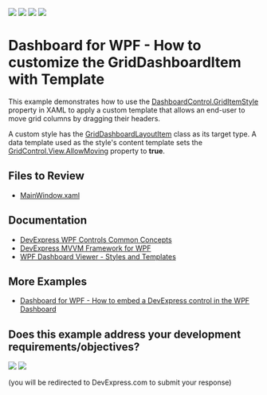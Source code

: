 <!-- default badges list -->
![](https://img.shields.io/endpoint?url=https://codecentral.devexpress.com/api/v1/VersionRange/143311307/22.2.2%2B)
[![](https://img.shields.io/badge/Open_in_DevExpress_Support_Center-FF7200?style=flat-square&logo=DevExpress&logoColor=white)](https://supportcenter.devexpress.com/ticket/details/T830550)
[![](https://img.shields.io/badge/📖_How_to_use_DevExpress_Examples-e9f6fc?style=flat-square)](https://docs.devexpress.com/GeneralInformation/403183)
[![](https://img.shields.io/badge/💬_Leave_Feedback-feecdd?style=flat-square)](#does-this-example-address-your-development-requirementsobjectives)
<!-- default badges end -->

# Dashboard for WPF - How to customize the GridDashboardItem with Template

This example demonstrates how to use the [DashboardControl.GridItemStyle](https://docs.devexpress.com/Dashboard/DevExpress.DashboardWpf.DashboardControlBase.GridItemStyle) property in XAML to apply a custom template that allows an end-user to move grid columns by dragging their headers.

A custom style has the [GridDashboardLayoutItem](https://docs.devexpress.com/Dashboard/DevExpress.DashboardWpf.GridDashboardLayoutItem) class as its target type. A data template used as the style's content template sets the [GridControl.View.AllowMoving](https://docs.devexpress.com/WPF/DevExpress.Xpf.Grid.DataViewBase.AllowColumnMoving) property to **true**.

## Files to Review

* [MainWindow.xaml](./CS/WpfDashboardCustomTemplates/MainWindow.xaml)

## Documentation

* [DevExpress WPF Controls Common Concepts](https://docs.devexpress.com/WPF/6794)
* [DevExpress MVVM Framework for WPF](https://docs.devexpress.com/WPF/15112)
* [WPF Dashboard Viewer - Styles and Templates](https://docs.devexpress.com/Dashboard/400142)

## More Examples

* [Dashboard for WPF - How to embed a DevExpress control in the WPF Dashboard](https://github.com/DevExpress-Examples/wpf-dashboard-how-to-embed-devexpress-control)
<!-- feedback -->
## Does this example address your development requirements/objectives?

[<img src="https://www.devexpress.com/support/examples/i/yes-button.svg"/>](https://www.devexpress.com/support/examples/survey.xml?utm_source=github&utm_campaign=wpf-dashboard-how-to-customize-items-using-templates&~~~was_helpful=yes) [<img src="https://www.devexpress.com/support/examples/i/no-button.svg"/>](https://www.devexpress.com/support/examples/survey.xml?utm_source=github&utm_campaign=wpf-dashboard-how-to-customize-items-using-templates&~~~was_helpful=no)

(you will be redirected to DevExpress.com to submit your response)
<!-- feedback end -->
